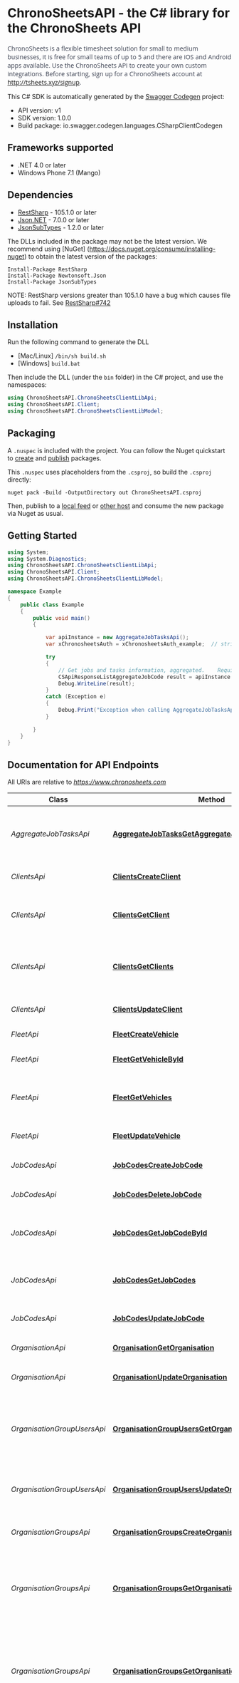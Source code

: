 # ChronoSheetsAPI - the C# library for the ChronoSheets API

<div style='font-size: 14px!important;font-family: Open Sans,sans-serif!important;color: #3b4151!important;'><p>      ChronoSheets is a flexible timesheet solution for small to medium businesses, it is free for small teams of up to 5 and there are iOS and Android apps available.  Use the ChronoSheets API to create your own custom integrations.  Before starting, sign up for a ChronoSheets account at <a target='_BLANK' href='http://tsheets.xyz/signup'>http://tsheets.xyz/signup</a>.  </p></div><div id='cs-extra-info'></div>

This C# SDK is automatically generated by the [Swagger Codegen](https://github.com/swagger-api/swagger-codegen) project:

- API version: v1
- SDK version: 1.0.0
- Build package: io.swagger.codegen.languages.CSharpClientCodegen

<a name="frameworks-supported"></a>
## Frameworks supported
- .NET 4.0 or later
- Windows Phone 7.1 (Mango)

<a name="dependencies"></a>
## Dependencies
- [RestSharp](https://www.nuget.org/packages/RestSharp) - 105.1.0 or later
- [Json.NET](https://www.nuget.org/packages/Newtonsoft.Json/) - 7.0.0 or later
- [JsonSubTypes](https://www.nuget.org/packages/JsonSubTypes/) - 1.2.0 or later

The DLLs included in the package may not be the latest version. We recommend using [NuGet] (https://docs.nuget.org/consume/installing-nuget) to obtain the latest version of the packages:
```
Install-Package RestSharp
Install-Package Newtonsoft.Json
Install-Package JsonSubTypes
```

NOTE: RestSharp versions greater than 105.1.0 have a bug which causes file uploads to fail. See [RestSharp#742](https://github.com/restsharp/RestSharp/issues/742)

<a name="installation"></a>
## Installation
Run the following command to generate the DLL
- [Mac/Linux] `/bin/sh build.sh`
- [Windows] `build.bat`

Then include the DLL (under the `bin` folder) in the C# project, and use the namespaces:
```csharp
using ChronoSheetsAPI.ChronoSheetsClientLibApi;
using ChronoSheetsAPI.Client;
using ChronoSheetsAPI.ChronoSheetsClientLibModel;
```
<a name="packaging"></a>
## Packaging

A `.nuspec` is included with the project. You can follow the Nuget quickstart to [create](https://docs.microsoft.com/en-us/nuget/quickstart/create-and-publish-a-package#create-the-package) and [publish](https://docs.microsoft.com/en-us/nuget/quickstart/create-and-publish-a-package#publish-the-package) packages.

This `.nuspec` uses placeholders from the `.csproj`, so build the `.csproj` directly:

```
nuget pack -Build -OutputDirectory out ChronoSheetsAPI.csproj
```

Then, publish to a [local feed](https://docs.microsoft.com/en-us/nuget/hosting-packages/local-feeds) or [other host](https://docs.microsoft.com/en-us/nuget/hosting-packages/overview) and consume the new package via Nuget as usual.

<a name="getting-started"></a>
## Getting Started

```csharp
using System;
using System.Diagnostics;
using ChronoSheetsAPI.ChronoSheetsClientLibApi;
using ChronoSheetsAPI.Client;
using ChronoSheetsAPI.ChronoSheetsClientLibModel;

namespace Example
{
    public class Example
    {
        public void main()
        {

            var apiInstance = new AggregateJobTasksApi();
            var xChronosheetsAuth = xChronosheetsAuth_example;  // string | The ChronoSheets Auth Token

            try
            {
                // Get jobs and tasks information, aggregated.    Requires the 'SubmitTimesheets' or 'ManageJobsAndTask' permissions.
                CSApiResponseListAggregateJobCode result = apiInstance.AggregateJobTasksGetAggregateJobTasks(xChronosheetsAuth);
                Debug.WriteLine(result);
            }
            catch (Exception e)
            {
                Debug.Print("Exception when calling AggregateJobTasksApi.AggregateJobTasksGetAggregateJobTasks: " + e.Message );
            }

        }
    }
}
```

<a name="documentation-for-api-endpoints"></a>
## Documentation for API Endpoints

All URIs are relative to *https://www.chronosheets.com*

Class | Method | HTTP request | Description
------------ | ------------- | ------------- | -------------
*AggregateJobTasksApi* | [**AggregateJobTasksGetAggregateJobTasks**](docs/AggregateJobTasksApi.md#aggregatejobtasksgetaggregatejobtasks) | **GET** /api/AggregateJobTasks/GetAggregateJobTasks | Get jobs and tasks information, aggregated.    Requires the 'SubmitTimesheets' or 'ManageJobsAndTask' permissions.
*ClientsApi* | [**ClientsCreateClient**](docs/ClientsApi.md#clientscreateclient) | **POST** /api/Clients/CreateClient | Create a client.    Requires the 'ManageClientsAndProjects' permission.
*ClientsApi* | [**ClientsGetClient**](docs/ClientsApi.md#clientsgetclient) | **GET** /api/Clients/GetClient | Get a particular client.    Requires the 'ManageClientsAndProjects' or 'ManageJobsAndTask' permissions.
*ClientsApi* | [**ClientsGetClients**](docs/ClientsApi.md#clientsgetclients) | **GET** /api/Clients/GetClients | Get a collection of clients that are under your organisation.    Requires the 'ManageClientsAndProjects' or 'ManageJobsAndTask' permissions.
*ClientsApi* | [**ClientsUpdateClient**](docs/ClientsApi.md#clientsupdateclient) | **PUT** /api/Clients/UpdateClient | Update a client.    Requires the 'ManageClientsAndProjects' permission.
*FleetApi* | [**FleetCreateVehicle**](docs/FleetApi.md#fleetcreatevehicle) | **POST** /api/Fleet/CreateVehicle | Create a vehicle.    Requires the 'ManageFleet' permission.
*FleetApi* | [**FleetGetVehicleById**](docs/FleetApi.md#fleetgetvehiclebyid) | **GET** /api/Fleet/GetVehicleById | Get a particular vehicle.  Does not require any special permission.
*FleetApi* | [**FleetGetVehicles**](docs/FleetApi.md#fleetgetvehicles) | **GET** /api/Fleet/GetVehicles | Get a collection of vehicles that are under your organisation.    Does not require any special permission.
*FleetApi* | [**FleetUpdateVehicle**](docs/FleetApi.md#fleetupdatevehicle) | **PUT** /api/Fleet/UpdateVehicle | Update a vehicle.    Requires the 'ManageFleet' permission.
*JobCodesApi* | [**JobCodesCreateJobCode**](docs/JobCodesApi.md#jobcodescreatejobcode) | **POST** /api/JobCodes/CreateJobCode | Create a job code.    Requires the 'ManageJobsAndTask' permission.
*JobCodesApi* | [**JobCodesDeleteJobCode**](docs/JobCodesApi.md#jobcodesdeletejobcode) | **DELETE** /api/JobCodes/DeleteJobCode | Delete a job code.    Requires the 'ManageJobsAndTask' permission.
*JobCodesApi* | [**JobCodesGetJobCodeById**](docs/JobCodesApi.md#jobcodesgetjobcodebyid) | **GET** /api/JobCodes/GetJobCodeById | Get a particular job code by job code id.    Requires 'SubmitTimesheets' or 'ManageJobsAndTasks' permissions.
*JobCodesApi* | [**JobCodesGetJobCodes**](docs/JobCodesApi.md#jobcodesgetjobcodes) | **GET** /api/JobCodes/GetJobCodes | Get job codes for your organisation.    Requires 'SubmitTimesheets' or 'ManageJobsAndTasks' permissions.
*JobCodesApi* | [**JobCodesUpdateJobCode**](docs/JobCodesApi.md#jobcodesupdatejobcode) | **PUT** /api/JobCodes/UpdateJobCode | Update a job code.    Requires the 'ManageJobsAndTask' permission.
*OrganisationApi* | [**OrganisationGetOrganisation**](docs/OrganisationApi.md#organisationgetorganisation) | **GET** /api/Organisation/GetOrganisation | Get your organisation.    Requires 'OrganisationAdmin' permission.
*OrganisationApi* | [**OrganisationUpdateOrganisation**](docs/OrganisationApi.md#organisationupdateorganisation) | **PUT** /api/Organisation/UpdateOrganisation | Update an organisation.    Requires 'OrganisationAdmin' permission.
*OrganisationGroupUsersApi* | [**OrganisationGroupUsersGetOrganisationGroupUsers**](docs/OrganisationGroupUsersApi.md#organisationgroupusersgetorganisationgroupusers) | **GET** /api/OrganisationGroupUsers/GetOrganisationGroupUsers | Get a collection of organisation group users that belong to an organisation group.    Requires the 'ManageOrganisationGroups' or 'ManageOrganisationUsers' permissions.
*OrganisationGroupUsersApi* | [**OrganisationGroupUsersUpdateOrganisationGroupUsers**](docs/OrganisationGroupUsersApi.md#organisationgroupusersupdateorganisationgroupusers) | **PUT** /api/OrganisationGroupUsers/UpdateOrganisationGroupUsers | Set the users who belong to an organisation group.    Requires the 'ManageOrganisationGroups' permissions.
*OrganisationGroupsApi* | [**OrganisationGroupsCreateOrganisationGroup**](docs/OrganisationGroupsApi.md#organisationgroupscreateorganisationgroup) | **POST** /api/OrganisationGroups/CreateOrganisationGroup | Create an organisation group.    Requires the 'ManageOrganisationGroups' permissions.
*OrganisationGroupsApi* | [**OrganisationGroupsGetOrganisationGroup**](docs/OrganisationGroupsApi.md#organisationgroupsgetorganisationgroup) | **GET** /api/OrganisationGroups/GetOrganisationGroup | Get a particular organisation group.    Requires the 'ManageOrganisationGroups', 'ManageJobsAndTask', 'ManageClientsAndProjects' or 'ManageOrganisationUsers' permissions.
*OrganisationGroupsApi* | [**OrganisationGroupsGetOrganisationGroups**](docs/OrganisationGroupsApi.md#organisationgroupsgetorganisationgroups) | **GET** /api/OrganisationGroups/GetOrganisationGroups | Get a collection of organisation groups that are under your organisation.    Requires the 'ManageOrganisationGroups', 'ManageJobsAndTask', 'ManageClientsAndProjects' or 'ManageOrganisationUsers' permissions.
*OrganisationGroupsApi* | [**OrganisationGroupsGetOrganisationGroupsForJob**](docs/OrganisationGroupsApi.md#organisationgroupsgetorganisationgroupsforjob) | **GET** /api/OrganisationGroups/GetOrganisationGroupsForJob | Get org groups for a particular job.    Requires the 'ManageOrganisationGroups', 'ManageJobsAndTask', 'ManageClientsAndProjects' or 'ManageOrganisationUsers' permissions.
*OrganisationGroupsApi* | [**OrganisationGroupsGetOrganisationGroupsForVehicle**](docs/OrganisationGroupsApi.md#organisationgroupsgetorganisationgroupsforvehicle) | **GET** /api/OrganisationGroups/GetOrganisationGroupsForVehicle | Get org groups for a particular vehicle.    Requires the 'ManageOrganisationGroups', 'ManageFleet' or 'ManageOrganisationUsers' permissions.
*OrganisationGroupsApi* | [**OrganisationGroupsUpdateOrganisationGroup**](docs/OrganisationGroupsApi.md#organisationgroupsupdateorganisationgroup) | **PUT** /api/OrganisationGroups/UpdateOrganisationGroup | Update an organisation group.    Requires the 'ManageOrganisationGroups' permissions.
*ProjectsApi* | [**ProjectsCreateProject**](docs/ProjectsApi.md#projectscreateproject) | **POST** /api/Projects/CreateProject | Create a project.    Requires the 'ManageClientsAndProjects' permission.
*ProjectsApi* | [**ProjectsGetProjectById**](docs/ProjectsApi.md#projectsgetprojectbyid) | **GET** /api/Projects/GetProjectById | Get a project by its Id.    Requires the 'ManageClientsAndProjects' or 'ManageJobsAndTask' permissions.
*ProjectsApi* | [**ProjectsGetProjectsForClient**](docs/ProjectsApi.md#projectsgetprojectsforclient) | **GET** /api/Projects/GetProjectsForClient | Get projects for a particular client.    Requires the 'ManageClientsAndProjects' or 'ManageJobsAndTask' permissions.
*ProjectsApi* | [**ProjectsUpdateProject**](docs/ProjectsApi.md#projectsupdateproject) | **PUT** /api/Projects/UpdateProject | Update a project.    Requires the 'ManageClientsAndProjects' permission.
*ReportsApi* | [**ReportsGetAllChartsDataAdmin**](docs/ReportsApi.md#reportsgetallchartsdataadmin) | **GET** /api/Reports/GetAllChartsDataAdmin | Get Consolidated Admin Reports Data (Jobs, Tasks, Clients and Projects).  These are the organisation wide reports, with data from potentially all employees.    Requires the 'ReportAdmin' permission.
*ReportsApi* | [**ReportsGetAllChartsDataUser**](docs/ReportsApi.md#reportsgetallchartsdatauser) | **GET** /api/Reports/GetAllChartsDataUser | Get Consolidated User Reports Data (Jobs, Tasks, Clients and Projects).  These are the user's own reports.    Requires the 'ViewOwnReports' permission.
*ReportsApi* | [**ReportsGetOrgTripById**](docs/ReportsApi.md#reportsgetorgtripbyid) | **GET** /api/Reports/GetOrgTripById | Get trip by Id, for reporting purposes.    Requires the 'ReportAdmin' permission.
*ReportsApi* | [**ReportsGetOrganisationTimesheetFileAttachments**](docs/ReportsApi.md#reportsgetorganisationtimesheetfileattachments) | **GET** /api/Reports/GetOrganisationTimesheetFileAttachments | Reports on Organisation timesheet file attachments (files uploaded and attached to timesheet records.    Requires the 'ReportAdmin' permission.
*ReportsApi* | [**ReportsGetOrganisationTrips**](docs/ReportsApi.md#reportsgetorganisationtrips) | **GET** /api/Reports/GetOrganisationTrips | Reports on Organisation trips (GPS tracking from whole organisation).    Requires the 'ReportAdmin' permission.
*ReportsApi* | [**ReportsGetRawDataAdmin**](docs/ReportsApi.md#reportsgetrawdataadmin) | **GET** /api/Reports/GetRawDataAdmin | Get Timesheets Raw Data.  This data details each timesheet record.  These are the organisation wide timesheet records, with data from potentially all employees.    Requires the 'ReportAdmin' permission.
*ReportsApi* | [**ReportsProjectCostingsAdmin**](docs/ReportsApi.md#reportsprojectcostingsadmin) | **GET** /api/Reports/ProjectCostingsAdmin | Gets project cost estimations VS actual cost for date range and users.    Requires the 'ReportAdmin' permission.
*ReportsApi* | [**ReportsUserJobsOverTime**](docs/ReportsApi.md#reportsuserjobsovertime) | **GET** /api/Reports/UserJobsOverTime | Timeseries jobs data for the logged in user.    Requires the 'ViewOwnReports' or 'SubmitTimesheets'.
*TasksApi* | [**TasksCreateTask**](docs/TasksApi.md#taskscreatetask) | **POST** /api/Tasks/CreateTask | Create a task.    Requires the 'ManageJobsAndTask' permission.
*TasksApi* | [**TasksDeleteTask**](docs/TasksApi.md#tasksdeletetask) | **DELETE** /api/Tasks/DeleteTask | Delete a task.    Requires the 'ManageJobsAndTask' permission.
*TasksApi* | [**TasksGetTaskById**](docs/TasksApi.md#tasksgettaskbyid) | **GET** /api/Tasks/GetTaskById | Get a particular task by Id.   Requires the 'SubmitTimesheets' or 'ManageJobsAndTask' permissions.
*TasksApi* | [**TasksGetTasks**](docs/TasksApi.md#tasksgettasks) | **GET** /api/Tasks/GetTasks | Get tasks in your organisation.   Requires the 'SubmitTimesheets' or 'ManageJobsAndTask' permissions.
*TasksApi* | [**TasksGetTasksForJob**](docs/TasksApi.md#tasksgettasksforjob) | **GET** /api/Tasks/GetTasksForJob | Get a collection of tasks for a particular Job, specified by JobId.    Requires the 'SubmitTimesheets' or 'ManageJobsAndTask' permissions.
*TasksApi* | [**TasksUpdateTask**](docs/TasksApi.md#tasksupdatetask) | **PUT** /api/Tasks/UpdateTask | Update a task.    Requires the 'ManageJobsAndTask' permission.
*TimesheetsApi* | [**TimesheetsCreateSingleTimesheet**](docs/TimesheetsApi.md#timesheetscreatesingletimesheet) | **POST** /api/Timesheets/CreateSingleTimesheet | Inserts a single timesheet record.    Requires the 'SubmitTimesheets' permission.
*TimesheetsApi* | [**TimesheetsDeleteTimesheet**](docs/TimesheetsApi.md#timesheetsdeletetimesheet) | **DELETE** /api/Timesheets/DeleteTimesheet | Delete a timesheet.    Requires the 'SubmitTimesheets' permission.
*TimesheetsApi* | [**TimesheetsGetTimesheets**](docs/TimesheetsApi.md#timesheetsgettimesheets) | **GET** /api/Timesheets/GetTimesheets | Get timesheets between start and end dates.  Note: the date range cannot exceed 24 hours.  This method is generally used to get timesheets for a particular day.    Requires the 'SubmitTimesheets' permission.
*TimesheetsApi* | [**TimesheetsUpdateTimesheets**](docs/TimesheetsApi.md#timesheetsupdatetimesheets) | **PUT** /api/Timesheets/UpdateTimesheets | Batch update timesheets.    Requires the 'SubmitTimesheets' permission.
*TripsApi* | [**TripsCreateTrip**](docs/TripsApi.md#tripscreatetrip) | **PUT** /api/Trips/CreateTrip | Create a new trip.  Important: create a timesheet record before calling this, passing in the new timesheet record id as a reference.    Requires the 'SubmitTimesheets' permission.
*TripsApi* | [**TripsGetMyTripById**](docs/TripsApi.md#tripsgetmytripbyid) | **GET** /api/Trips/GetMyTripById | Get trip by Id.    Requires the 'ViewMyTrips' permission.
*TripsApi* | [**TripsGetMyTrips**](docs/TripsApi.md#tripsgetmytrips) | **GET** /api/Trips/GetMyTrips | Get my trips.  Get the GPS trips you've recorded and submitted.    Requires the 'ViewMyTrips' permission.
*UserJobFavouritesApi* | [**UserJobFavouritesCreateJobFavourite**](docs/UserJobFavouritesApi.md#userjobfavouritescreatejobfavourite) | **POST** /api/UserJobFavourites/CreateJobFavourite | Create a job favourite.    Requires the 'SubmitTimesheets' permission.
*UserJobFavouritesApi* | [**UserJobFavouritesDeleteJobFavourite**](docs/UserJobFavouritesApi.md#userjobfavouritesdeletejobfavourite) | **DELETE** /api/UserJobFavourites/DeleteJobFavourite | Delete a job favourite.    Requires the 'SubmitTimesheets' permission.
*UserJobFavouritesApi* | [**UserJobFavouritesGetJobFavourites**](docs/UserJobFavouritesApi.md#userjobfavouritesgetjobfavourites) | **GET** /api/UserJobFavourites/GetJobFavourites | Get your job favourites.    Requires the 'SubmitTimesheets' permission.
*UserPayRatesApi* | [**UserPayRatesCreatePayRate**](docs/UserPayRatesApi.md#userpayratescreatepayrate) | **POST** /api/UserPayRates/CreatePayRate | Create a new pay rate for a particular user, archiving the previous pay rate.    Requires the 'ManageOrganisationUsers' permission.
*UserPayRatesApi* | [**UserPayRatesGetPayRates**](docs/UserPayRatesApi.md#userpayratesgetpayrates) | **GET** /api/UserPayRates/GetPayRates | Get a collection of pay rates for a particular user, specified by user id.    Requires the 'ManageOrganisationUsers' permission.
*UserProfileApi* | [**UserProfileDoLogin**](docs/UserProfileApi.md#userprofiledologin) | **PUT** /api/UserProfile/DoLogin | Login to your ChronoSheets account and obtain an Auth Token which you can use for other ChronoSheets API methods.    Does not require any special permissions.
*UserProfileApi* | [**UserProfileDoLogout**](docs/UserProfileApi.md#userprofiledologout) | **DELETE** /api/UserProfile/DoLogout | Logout of your ChronoSheets account.  This method ends and deletes your active session.    Does not require any special permissions.
*UserProfileApi* | [**UserProfileGetMyProfile**](docs/UserProfileApi.md#userprofilegetmyprofile) | **GET** /api/UserProfile/GetMyProfile | Get your own profile.  Use this method to obtain detailed information about your ChronoSheets user profile.    Does not require any special permissions.
*UserProfileApi* | [**UserProfileKeepSessionAlive**](docs/UserProfileApi.md#userprofilekeepsessionalive) | **GET** /api/UserProfile/KeepSessionAlive | Keep a session alive.  Use this method to keep a session active.  You could use this to 'ping' ChronoSheets every 'x' minutes to make sure your Auth Token will keep working.    Does not require any special permissions.
*UserProfileApi* | [**UserProfileUpdateMyProfile**](docs/UserProfileApi.md#userprofileupdatemyprofile) | **PUT** /api/UserProfile/UpdateMyProfile | Update your own profile.  Use this method to update your profile information or update/change your password.    Does not require any special permissions.
*UsersApi* | [**UsersCreateTimesheetUser**](docs/UsersApi.md#userscreatetimesheetuser) | **POST** /api/Users/CreateTimesheetUser | Create a user account in your organisation.  Requires the 'ManageOrganisationUsers' permission.
*UsersApi* | [**UsersGetTimesheetUser**](docs/UsersApi.md#usersgettimesheetuser) | **GET** /api/Users/GetTimesheetUser | Get a particular user in your organisation.  Requires the 'ManageOrganisationUsers' or 'ManageOrganisationGroups' permissions.
*UsersApi* | [**UsersGetTimesheetUsers**](docs/UsersApi.md#usersgettimesheetusers) | **GET** /api/Users/GetTimesheetUsers | Get users accounts in your organisation.  Requires the 'ManageOrganisationUsers' or 'ManageOrganisationGroups' permissions.
*UsersApi* | [**UsersUpdateTimesheetUser**](docs/UsersApi.md#usersupdatetimesheetuser) | **PUT** /api/Users/UpdateTimesheetUser | Update a user account.  Requires the 'ManageOrganisationUsers' permission.
*UsualHoursApi* | [**UsualHoursGetUsualHours**](docs/UsualHoursApi.md#usualhoursgetusualhours) | **GET** /api/UsualHours/GetUsualHours | Get usual hours (rostered hours) for an employee.  Requires the 'ManageOrganisationUsers' or 'ManageOrganisationUsers' permissions.
*UsualHoursApi* | [**UsualHoursSetUsualHours**](docs/UsualHoursApi.md#usualhourssetusualhours) | **PUT** /api/UsualHours/SetUsualHours | Set usual hours (rostered hours) for an employee.  Requires the 'ManageOrganisationUsers' or 'ManageOrganisationUsers' permissions.


<a name="documentation-for-models"></a>
## Documentation for Models

 - [ChronoSheetsClientLibModel.CSAggregateJobCode](docs/CSAggregateJobCode.md)
 - [ChronoSheetsClientLibModel.CSAggregateJobTask](docs/CSAggregateJobTask.md)
 - [ChronoSheetsClientLibModel.CSApiResponseBoolean](docs/CSApiResponseBoolean.md)
 - [ChronoSheetsClientLibModel.CSApiResponseClient](docs/CSApiResponseClient.md)
 - [ChronoSheetsClientLibModel.CSApiResponseCombinedReportsData](docs/CSApiResponseCombinedReportsData.md)
 - [ChronoSheetsClientLibModel.CSApiResponseDoLoginResponse](docs/CSApiResponseDoLoginResponse.md)
 - [ChronoSheetsClientLibModel.CSApiResponseFleetVehicle](docs/CSApiResponseFleetVehicle.md)
 - [ChronoSheetsClientLibModel.CSApiResponseForPaginatedListOrgReportTimesheetFileAttachment](docs/CSApiResponseForPaginatedListOrgReportTimesheetFileAttachment.md)
 - [ChronoSheetsClientLibModel.CSApiResponseForPaginatedListOrgReportTrip](docs/CSApiResponseForPaginatedListOrgReportTrip.md)
 - [ChronoSheetsClientLibModel.CSApiResponseForPaginatedListRawReportItem](docs/CSApiResponseForPaginatedListRawReportItem.md)
 - [ChronoSheetsClientLibModel.CSApiResponseForPaginatedListTrip](docs/CSApiResponseForPaginatedListTrip.md)
 - [ChronoSheetsClientLibModel.CSApiResponseInsertUserResponse](docs/CSApiResponseInsertUserResponse.md)
 - [ChronoSheetsClientLibModel.CSApiResponseInt32](docs/CSApiResponseInt32.md)
 - [ChronoSheetsClientLibModel.CSApiResponseJobCode](docs/CSApiResponseJobCode.md)
 - [ChronoSheetsClientLibModel.CSApiResponseListAggregateJobCode](docs/CSApiResponseListAggregateJobCode.md)
 - [ChronoSheetsClientLibModel.CSApiResponseListClient](docs/CSApiResponseListClient.md)
 - [ChronoSheetsClientLibModel.CSApiResponseListFleetVehicle](docs/CSApiResponseListFleetVehicle.md)
 - [ChronoSheetsClientLibModel.CSApiResponseListInt32](docs/CSApiResponseListInt32.md)
 - [ChronoSheetsClientLibModel.CSApiResponseListJobCode](docs/CSApiResponseListJobCode.md)
 - [ChronoSheetsClientLibModel.CSApiResponseListJobSeriesReportItem](docs/CSApiResponseListJobSeriesReportItem.md)
 - [ChronoSheetsClientLibModel.CSApiResponseListOrganisationGroup](docs/CSApiResponseListOrganisationGroup.md)
 - [ChronoSheetsClientLibModel.CSApiResponseListProject](docs/CSApiResponseListProject.md)
 - [ChronoSheetsClientLibModel.CSApiResponseListProjectCostingReportItem](docs/CSApiResponseListProjectCostingReportItem.md)
 - [ChronoSheetsClientLibModel.CSApiResponseListTimesheet](docs/CSApiResponseListTimesheet.md)
 - [ChronoSheetsClientLibModel.CSApiResponseListTimesheetTask](docs/CSApiResponseListTimesheetTask.md)
 - [ChronoSheetsClientLibModel.CSApiResponseListUserForManagement](docs/CSApiResponseListUserForManagement.md)
 - [ChronoSheetsClientLibModel.CSApiResponseListUserHourlyRate](docs/CSApiResponseListUserHourlyRate.md)
 - [ChronoSheetsClientLibModel.CSApiResponseListUserJobFavourite](docs/CSApiResponseListUserJobFavourite.md)
 - [ChronoSheetsClientLibModel.CSApiResponseListUsualHoursDay](docs/CSApiResponseListUsualHoursDay.md)
 - [ChronoSheetsClientLibModel.CSApiResponseOrganisation](docs/CSApiResponseOrganisation.md)
 - [ChronoSheetsClientLibModel.CSApiResponseOrganisationGroup](docs/CSApiResponseOrganisationGroup.md)
 - [ChronoSheetsClientLibModel.CSApiResponseProject](docs/CSApiResponseProject.md)
 - [ChronoSheetsClientLibModel.CSApiResponseTimesheetTask](docs/CSApiResponseTimesheetTask.md)
 - [ChronoSheetsClientLibModel.CSApiResponseTrip](docs/CSApiResponseTrip.md)
 - [ChronoSheetsClientLibModel.CSApiResponseUpdateOrganisationResponse](docs/CSApiResponseUpdateOrganisationResponse.md)
 - [ChronoSheetsClientLibModel.CSApiResponseUpdateProfileResponse](docs/CSApiResponseUpdateProfileResponse.md)
 - [ChronoSheetsClientLibModel.CSApiResponseUpdateUserResponse](docs/CSApiResponseUpdateUserResponse.md)
 - [ChronoSheetsClientLibModel.CSApiResponseUserForManagement](docs/CSApiResponseUserForManagement.md)
 - [ChronoSheetsClientLibModel.CSApiResponseUserProfile](docs/CSApiResponseUserProfile.md)
 - [ChronoSheetsClientLibModel.CSBatchUpdateTimesheetRequest](docs/CSBatchUpdateTimesheetRequest.md)
 - [ChronoSheetsClientLibModel.CSClient](docs/CSClient.md)
 - [ChronoSheetsClientLibModel.CSClientSeriesReportItem](docs/CSClientSeriesReportItem.md)
 - [ChronoSheetsClientLibModel.CSClientSideUser](docs/CSClientSideUser.md)
 - [ChronoSheetsClientLibModel.CSClientTotalsReportItem](docs/CSClientTotalsReportItem.md)
 - [ChronoSheetsClientLibModel.CSCombinedReportsData](docs/CSCombinedReportsData.md)
 - [ChronoSheetsClientLibModel.CSCreateTripRequest](docs/CSCreateTripRequest.md)
 - [ChronoSheetsClientLibModel.CSDoLoginRequest](docs/CSDoLoginRequest.md)
 - [ChronoSheetsClientLibModel.CSDoLoginResponse](docs/CSDoLoginResponse.md)
 - [ChronoSheetsClientLibModel.CSFleetVehicle](docs/CSFleetVehicle.md)
 - [ChronoSheetsClientLibModel.CSInsertClientRequest](docs/CSInsertClientRequest.md)
 - [ChronoSheetsClientLibModel.CSInsertJobCodeRequest](docs/CSInsertJobCodeRequest.md)
 - [ChronoSheetsClientLibModel.CSInsertOrganisationGroupRequest](docs/CSInsertOrganisationGroupRequest.md)
 - [ChronoSheetsClientLibModel.CSInsertProjectRequest](docs/CSInsertProjectRequest.md)
 - [ChronoSheetsClientLibModel.CSInsertTaskRequest](docs/CSInsertTaskRequest.md)
 - [ChronoSheetsClientLibModel.CSInsertUserHourlyRateRequest](docs/CSInsertUserHourlyRateRequest.md)
 - [ChronoSheetsClientLibModel.CSInsertUserJobFavouriteRequest](docs/CSInsertUserJobFavouriteRequest.md)
 - [ChronoSheetsClientLibModel.CSInsertUserRequest](docs/CSInsertUserRequest.md)
 - [ChronoSheetsClientLibModel.CSInsertUserResponse](docs/CSInsertUserResponse.md)
 - [ChronoSheetsClientLibModel.CSInsertVehicleRequest](docs/CSInsertVehicleRequest.md)
 - [ChronoSheetsClientLibModel.CSJobCode](docs/CSJobCode.md)
 - [ChronoSheetsClientLibModel.CSJobSeriesReportItem](docs/CSJobSeriesReportItem.md)
 - [ChronoSheetsClientLibModel.CSJobTotalsReportItem](docs/CSJobTotalsReportItem.md)
 - [ChronoSheetsClientLibModel.CSOrgReportTimesheetFileAttachment](docs/CSOrgReportTimesheetFileAttachment.md)
 - [ChronoSheetsClientLibModel.CSOrgReportTrip](docs/CSOrgReportTrip.md)
 - [ChronoSheetsClientLibModel.CSOrganisation](docs/CSOrganisation.md)
 - [ChronoSheetsClientLibModel.CSOrganisationGroup](docs/CSOrganisationGroup.md)
 - [ChronoSheetsClientLibModel.CSProject](docs/CSProject.md)
 - [ChronoSheetsClientLibModel.CSProjectCostingReportItem](docs/CSProjectCostingReportItem.md)
 - [ChronoSheetsClientLibModel.CSProjectSeriesReportItem](docs/CSProjectSeriesReportItem.md)
 - [ChronoSheetsClientLibModel.CSProjectTotalsReportItem](docs/CSProjectTotalsReportItem.md)
 - [ChronoSheetsClientLibModel.CSRawReportItem](docs/CSRawReportItem.md)
 - [ChronoSheetsClientLibModel.CSSaveClientRequest](docs/CSSaveClientRequest.md)
 - [ChronoSheetsClientLibModel.CSSaveOrganisationGroupRequest](docs/CSSaveOrganisationGroupRequest.md)
 - [ChronoSheetsClientLibModel.CSSaveVehicleRequest](docs/CSSaveVehicleRequest.md)
 - [ChronoSheetsClientLibModel.CSSetOrganisationGroupUsersRequest](docs/CSSetOrganisationGroupUsersRequest.md)
 - [ChronoSheetsClientLibModel.CSSetUsualHoursRequest](docs/CSSetUsualHoursRequest.md)
 - [ChronoSheetsClientLibModel.CSTaskSeriesReportItem](docs/CSTaskSeriesReportItem.md)
 - [ChronoSheetsClientLibModel.CSTaskTotalsReportItem](docs/CSTaskTotalsReportItem.md)
 - [ChronoSheetsClientLibModel.CSTimeSlot](docs/CSTimeSlot.md)
 - [ChronoSheetsClientLibModel.CSTimesheet](docs/CSTimesheet.md)
 - [ChronoSheetsClientLibModel.CSTimesheetTask](docs/CSTimesheetTask.md)
 - [ChronoSheetsClientLibModel.CSTrip](docs/CSTrip.md)
 - [ChronoSheetsClientLibModel.CSTripCoordinate](docs/CSTripCoordinate.md)
 - [ChronoSheetsClientLibModel.CSUpdateJobCodeRequest](docs/CSUpdateJobCodeRequest.md)
 - [ChronoSheetsClientLibModel.CSUpdateMyProfileRequest](docs/CSUpdateMyProfileRequest.md)
 - [ChronoSheetsClientLibModel.CSUpdateOrganisationRequest](docs/CSUpdateOrganisationRequest.md)
 - [ChronoSheetsClientLibModel.CSUpdateOrganisationResponse](docs/CSUpdateOrganisationResponse.md)
 - [ChronoSheetsClientLibModel.CSUpdateProfileResponse](docs/CSUpdateProfileResponse.md)
 - [ChronoSheetsClientLibModel.CSUpdateProjectRequest](docs/CSUpdateProjectRequest.md)
 - [ChronoSheetsClientLibModel.CSUpdateTaskRequest](docs/CSUpdateTaskRequest.md)
 - [ChronoSheetsClientLibModel.CSUpdateUserRequest](docs/CSUpdateUserRequest.md)
 - [ChronoSheetsClientLibModel.CSUpdateUserResponse](docs/CSUpdateUserResponse.md)
 - [ChronoSheetsClientLibModel.CSUserForManagement](docs/CSUserForManagement.md)
 - [ChronoSheetsClientLibModel.CSUserHourlyRate](docs/CSUserHourlyRate.md)
 - [ChronoSheetsClientLibModel.CSUserJobFavourite](docs/CSUserJobFavourite.md)
 - [ChronoSheetsClientLibModel.CSUserProfile](docs/CSUserProfile.md)
 - [ChronoSheetsClientLibModel.CSUsualHoursDay](docs/CSUsualHoursDay.md)


<a name="documentation-for-authorization"></a>
## Documentation for Authorization

<a name="x-chronosheets-auth"></a>
### x-chronosheets-auth

- **Type**: API key
- **API key parameter name**: x-chronosheets-auth
- **Location**: HTTP header

